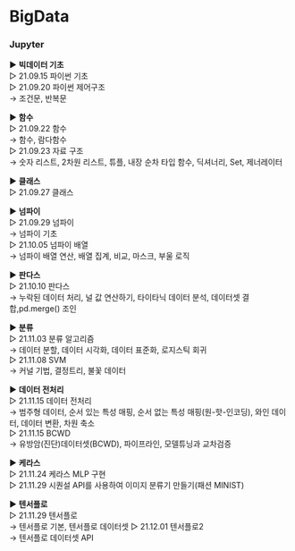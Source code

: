 # BigData

### Jupyter
▶ <b>빅데이터 기초</b></br>
▷ 21.09.15 파이썬 기초 </br>
▷ 21.09.20 파이썬 제어구조</br>
   → 조건문, 반복문</br>

▶ <b>함수</b></br>
▷ 21.09.22 함수</br>
   → 함수, 람다함수</br>
▷ 21.09.23 자료 구조</br>
   → 숫자 리스트, 2차원 리스트, 튜플, 내장 순차 타입 함수, 딕셔너리, Set, 제너레이터</br>

▶ <b>클래스</b></br>
▷ 21.09.27 클래스</br>

▶ <b>넘파이</b></br>
▷ 21.09.29 넘파이</br>
→ 넘파이 기초</br>
▷ 21.10.05 넘파이 배열</br>
→ 넘파이 배열 연산, 배열 집계, 비교, 마스크, 부울 로직</br>

▶ <b>판다스</b></br>
▷ 21.10.10 판다스</br>
→ 누락된 데이터 처리, 널 값 연산하기, 타이타닉 데이터 분석, 데이터셋 결합,pd.merge() 조인</br>

▶ <b>분류</b></br>
▷ 21.11.03 분류 알고리즘</br>
→ 데이터 분할, 데이터 시각화, 데이터 표준화, 로지스틱 회귀</br>
▷ 21.11.08 SVM</br>
→ 커널 기법, 결정트리, 불꽃 데이터</br>

▶ <b>데이터 전처리</b></br>
▷ 21.11.15 데이터 전처리</br>
→ 범주형 데이터, 순서 있는 특성 매핑, 순서 없는 특성 매핑(원-핫-인코딩), 와인 데이터, 데이터 변환, 차원 축소</br>
▷ 21.11.15 BCWD</br>
→ 유방암(진단)데이터셋(BCWD), 파이프라인, 모델튜닝과 교차검증</br>

▶ <b>케라스</b></br>
▷ 21.11.24 케라스 MLP 구현</br>
▷ 21.11.29 시퀀설 API를 사용하여 이미지 분류기 만들기(패션 MINIST)</br>

▶ <b>텐서플로</b></br>
▷ 21.11.29 텐서플로</br>
→ 텐서플로 기본, 텐서플로 데이터셋
▷ 21.12.01 텐서플로2</br>
→ 텐서플로 데이터셋 API
